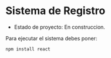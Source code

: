 <h1> Sistema de Registro</h1>

- Estado de proyecto: En construccion.

Para ejecutar el sistema debes poner:

```npm install react```
